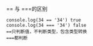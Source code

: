 == 与 ===的区别

```
console.log(34 == '34') true
console.log(34 === '34') false
==只判断值，不判断类型，包含类型转换
===都判断
```

